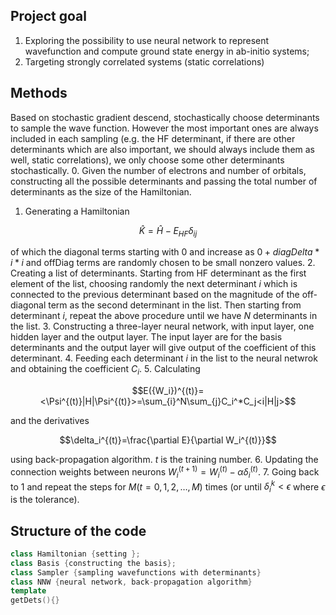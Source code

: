 ## Project goal

1. Exploring the possibility to use neural network to represent wavefunction and compute ground state energy in ab-initio systems;
2. Targeting strongly correlated systems (static correlations)

## Methods

Based on stochastic gradient descend, stochastically choose determinants to sample the wave function. However the most important ones are always included in each sampling (e.g. the HF determinant, if there are other determinants which are also important, we should always include them as well, static correlations), we only choose some other determinants stochastically. 
0. Given the number of electrons and number of orbitals, constructing all the possible determinants and passing the total number of determinants as the size of the Hamiltonian.
1. Generating a Hamiltonian 
```math
\hat{K}=\hat{H}-E_{HF}\delta_{ij}
```
of which the diagonal terms starting with $`0`$ and increase as $`0+diagDelta*i*i`$ and offDiag terms are
randomly chosen to be small nonzero values. 
2. Creating a list of determinants. Starting from HF determinant as the first element of the list, choosing randomly the next determinant $`i`$ which is connected to the previous determinant based on the magnitude of the off-diagonal term as the second determinant in the list. Then starting from determinant $`i`$, repeat the above procedure until we have $`N`$ determinants in the list. 
3. Constructing a three-layer neural network, with input layer, one hidden layer and the output layer.
The input layer are for the basis determinants and the output layer will give output of the coefficient of this determinant.
4. Feeding each determinant $`i`$ in the list to the neural netwrok and obtaining the coefficient $`C_i`$.
5. Calculating 
```math
E({W_i})^{(t)}=<\Psi^{(t)}|H|\Psi^{(t)}>=\sum_{i}^N\sum_{j}C_i^*C_j<i|H|j>
```
and the derivatives 
```math
\delta_i^{(t)}=\frac{\partial E}{\partial W_i^{(t)}}
```
using back-propagation algorithm. $`t`$ is the training number.
6. Updating the connection weights between neurons $`W_i^{(t+1)}=W_i^{(t)}-\alpha \delta_i^{(t)}`$.
7. Going back to 1 and repeat the steps for $`M (t=0,1,2,\dots,M)`$ times (or until $`\delta_i^k<\epsilon`$ where $`\epsilon`$ is the tolerance).

## Structure of the code

```C++
class Hamiltonian {setting };
class Basis {constructing the basis};
class Sampler {sampling wavefunctions with determinants}
class NNW {neural network, back-propagation algorithm}
template 
getDets(){}
```

